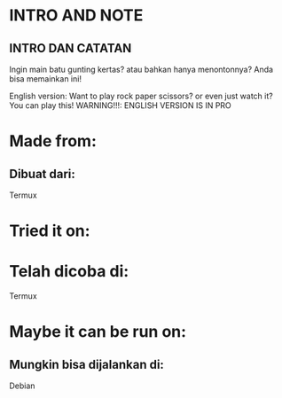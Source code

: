 # INTRO AND NOTE
## INTRO DAN CATATAN

Ingin main batu gunting kertas?
atau bahkan hanya menontonnya?
Anda bisa memainkan ini!

English version:
Want to play rock paper scissors?
or even just watch it?
You can play this!
WARNING!!!: ENGLISH VERSION IS IN PRO

# Made from:
## Dibuat dari:
Termux
# Tried it on:
# Telah dicoba di:
Termux
# Maybe it can be run on:
## Mungkin bisa dijalankan di:
Debian
